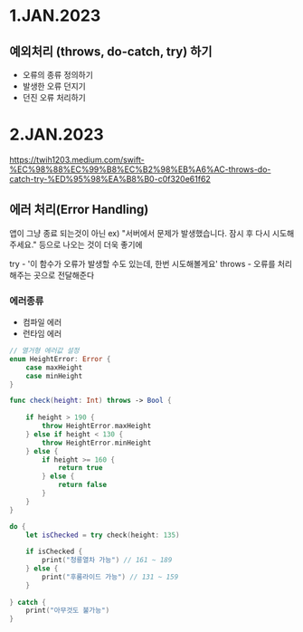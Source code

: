 
# 1.JAN.2023

## 예외처리 (throws, do-catch, try) 하기
- 오류의 종류 정의하기
- 발생한 오류 던지기
- 던진 오류 처리하기

# 2.JAN.2023

https://twih1203.medium.com/swift-%EC%98%88%EC%99%B8%EC%B2%98%EB%A6%AC-throws-do-catch-try-%ED%95%98%EA%B8%B0-c0f320e61f62

## 에러 처리(Error Handling)

앱이 그냥 종료 되는것이 아닌 ex) "서버에서 문제가 발생했습니다. 잠시 후 다시 시도해주세요." 등으로 나오는 것이 더욱 좋기에

try - '이 함수가 오류가 발생할 수도 있는데, 한번 시도해볼게요'
throws - 오류를 처리해주는 곳으로 전달해준다

### 에러종류
- 컴파일 에러
- 런타임 에러

```swift
// 열거형 에러값 설정
enum HeightError: Error {
    case maxHeight
    case minHeight
}

func check(height: Int) throws -> Bool {
    
    if height > 190 {
        throw HeightError.maxHeight
    } else if height < 130 {
        throw HeightError.minHeight
    } else {
        if height >= 160 {
            return true
        } else {
            return false
        }
    }
}

do {
    let isChecked = try check(height: 135)
    
    if isChecked {
        print("청룡열차 가능") // 161 ~ 189
    } else {
        print("후룸라이드 가능") // 131 ~ 159
    }
    
} catch {
    print("아무것도 불가능")
}
```
